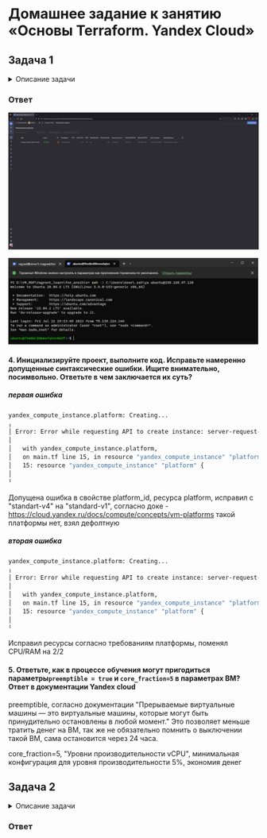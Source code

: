 # Домашнее задание к занятию «Основы Terraform. Yandex Cloud»

## Задача 1

<details>
  <summary>Описание задачи</summary>
1. Изучите проект. В файле variables.tf объявлены переменные для yandex provider.
2. Переименуйте файл personal.auto.tfvars_example в personal.auto.tfvars. Заполните переменные (идентификаторы облака, токен доступа). Благодаря .gitignore этот файл не попадет в публичный репозиторий. **Вы можете выбрать иной способ безопасно передать секретные данные в terraform.**
3. Сгенерируйте или используйте свой текущий ssh ключ. Запишите его открытую часть в переменную **vms_ssh_root_key**.
4. Инициализируйте проект, выполните код. Исправьте намеренно допущенные синтаксические ошибки. Ищите внимательно, посимвольно. Ответьте в чем заключается их суть?
5. Ответьте, как в процессе обучения могут пригодиться параметры```preemptible = true``` и ```core_fraction=5``` в параметрах ВМ? Ответ в документации Yandex cloud.

В качестве решения приложите:

- скриншот ЛК Yandex Cloud с созданной ВМ,
- скриншот успешного подключения к консоли ВМ через ssh(к OS ubuntu необходимо подключаться под пользователем ubuntu: "ssh ubuntu@vm_ip_address"),
- ответы на вопросы.

</details>

### Ответ

![alt text](img/ya1.png "ya1")

![alt text](img/ya2.png "ya2")

#### 4. Инициализируйте проект, выполните код. Исправьте намеренно допущенные синтаксические ошибки. Ищите внимательно, посимвольно. Ответьте в чем заключается их суть?

##### первая ошибка

```bash
yandex_compute_instance.platform: Creating...
╷
│ Error: Error while requesting API to create instance: server-request-id = 290e2196-a3e6-4131-91fc-011db79e8306 server-trace-id = 95758d8c351623d8:2ab06f898cae90ae:95758d8c351623d8:1 client-request-id = d49bebfc-8ad0-437a-b6f5-a7882b7620f8 client-trace-id = 8413fb5c-013e-4744-a152-3440507f41ee rpc error: code = FailedPrecondition desc = Platform "standart-v4" not found
│
│   with yandex_compute_instance.platform,
│   on main.tf line 15, in resource "yandex_compute_instance" "platform":
│   15: resource "yandex_compute_instance" "platform" {
│
╵
```

Допущена ошибка в свойстве platform_id, ресурса platform, исправил с "standart-v4" на "standard-v1", согласно доке - <https://cloud.yandex.ru/docs/compute/concepts/vm-platforms> такой платформы нет, взял дефолтную

##### вторая ошибка

```bash
yandex_compute_instance.platform: Creating...
╷
│ Error: Error while requesting API to create instance: server-request-id = 5f25a486-33b9-4b38-86ef-f28994e218c0 server-trace-id = c7b867b6eb20bbd6:7e2a3f24d493ce73:c7b867b6eb20bbd6:1 client-request-id = d2a1a5de-0358-4a32-9725-87edb3a98c6f client-trace-id = d42c493f-f811-4305-ac5d-c7a9eef48d1f rpc error: code = InvalidArgument desc = the specified number of cores is not available on platform "standard-v1"; allowed core number: 2, 4
│
│   with yandex_compute_instance.platform,
│   on main.tf line 15, in resource "yandex_compute_instance" "platform":
│   15: resource "yandex_compute_instance" "platform" {
│
╵
```

Исправил ресурсы согласно требованиям платформы, поменял CPU/RAM на 2/2

#### 5. Ответьте, как в процессе обучения могут пригодиться параметры```preemptible = true``` и ```core_fraction=5``` в параметрах ВМ? Ответ в документации Yandex cloud

preemptible, согласно документации "Прерываемые виртуальные машины — это виртуальные машины, которые могут быть принудительно остановлены в любой момент." Это позволяет меньше тратить денег на ВМ, так же не обязательно помнить о выключении такой ВМ, сама остановится через 24 часа.

core_fraction=5, "Уровни производительности vCPU", минимальная конфигурация для уровня производительности 5%, экономия денег

## Задача 2

<details>
  <summary>Описание задачи</summary>
1. Изучите файлы проекта.
2. Замените все "хардкод" **значения** для ресурсов **yandex_compute_image** и **yandex_compute_instance** на **отдельные** переменные. К названиям переменных ВМ добавьте в начало префикс **vm_web_** .  Пример: **vm_web_name**.
2. Объявите нужные переменные в файле variables.tf, обязательно указывайте тип переменной. Заполните их **default** прежними значениями из main.tf. 
3. Проверьте terraform plan (изменений быть не должно). 

</details>

### Ответ